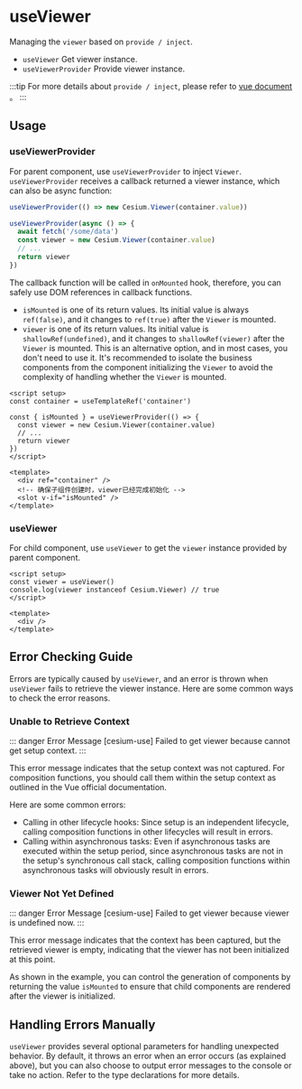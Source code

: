 # useViewer

Managing the `viewer` based on `provide / inject`.

- `useViewer` Get viewer instance.
- `useViewerProvider` Provide viewer instance.

:::tip
For more details about `provide / inject`, please refer to [vue document](https://vuejs.org/guide/components/provide-inject.html) 。
:::

## Usage

### useViewerProvider

For parent component, use `useViewerProvider` to inject `Viewer`. `useViewerProvider` receives a callback returned a viewer instance, which can also be async function:

```ts
useViewerProvider(() => new Cesium.Viewer(container.value))
```

```ts
useViewerProvider(async () => {
  await fetch('/some/data')
  const viewer = new Cesium.Viewer(container.value)
  // ...
  return viewer
})
```

The callback function will be called in `onMounted` hook, therefore, you can safely use DOM references in callback functions.

- `isMounted` is one of its return values. Its initial value is always `ref(false)`, and it changes to `ref(true)` after the `Viewer` is mounted.
- `viewer` is one of its return values. Its initial value is `shallowRef(undefined)`, and it changes to `shallowRef(viewer)` after the `Viewer` is mounted. This is an alternative option, and in most cases, you don't need to use it. It's recommended to isolate the business components from the component initializing the `Viewer` to avoid the complexity of handling whether the `Viewer` is mounted.

```vue
<script setup>
const container = useTemplateRef('container')

const { isMounted } = useViewerProvider(() => {
  const viewer = new Cesium.Viewer(container.value)
  // ...
  return viewer
})
</script>

<template>
  <div ref="container" />
  <!-- 确保子组件创建时，viewer已经完成初始化 -->
  <slot v-if="isMounted" />
</template>
```

### useViewer

For child component, use `useViewer` to get the `viewer` instance provided by parent component.

```vue
<script setup>
const viewer = useViewer()
console.log(viewer instanceof Cesium.Viewer) // true
</script>

<template>
  <div />
</template>
```

## Error Checking Guide

Errors are typically caused by `useViewer`, and an error is thrown when `useViewer` fails to retrieve the viewer instance. Here are some common ways to check the error reasons.

### Unable to Retrieve Context

::: danger Error Message
[cesium-use] Failed to get viewer because cannot get setup context.
:::

This error message indicates that the setup context was not captured. For composition functions, you should call them within the setup context as outlined in the Vue official documentation.

Here are some common errors:

- Calling in other lifecycle hooks: Since setup is an independent lifecycle, calling composition functions in other lifecycles will result in errors.
- Calling within asynchronous tasks: Even if asynchronous tasks are executed within the setup period, since asynchronous tasks are not in the setup's synchronous call stack, calling composition functions within asynchronous tasks will obviously result in errors.

### Viewer Not Yet Defined

::: danger Error Message
[cesium-use] Failed to get viewer because viewer is undefined now.
:::

This error message indicates that the context has been captured, but the retrieved viewer is empty, indicating that the viewer has not been initialized at this point.

As shown in the example, you can control the generation of components by returning the value `isMounted` to ensure that child components are rendered after the viewer is initialized.

## Handling Errors Manually

`useViewer` provides several optional parameters for handling unexpected behavior. By default, it throws an error when an error occurs (as explained above), but you can also choose to output error messages to the console or take no action. Refer to the type declarations for more details.
